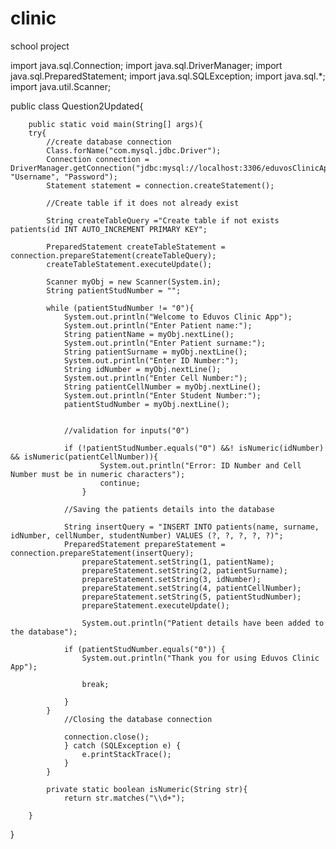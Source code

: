 # clinic
school project


import java.sql.Connection;
import java.sql.DriverManager;
import java.sql.PreparedStatement;
import java.sql.SQLException;
import java.sql.*;
import java.util.Scanner;

public class Question2Updated{

		public static void main(String[] args){
		try{
			//create database connection
			Class.forName("com.mysql.jdbc.Driver");
			Connection connection = DriverManager.getConnection("jdbc:mysql://localhost:3306/eduvosClinicApp_db", "Username", "Password");
			Statement statement = connection.createStatement();
			
			//Create table if it does not already exist
			
			String createTableQuery ="Create table if not exists patients(id INT AUTO_INCREMENT PRIMARY KEY";
		
			PreparedStatement createTableStatement = connection.prepareStatement(createTableQuery);
			createTableStatement.executeUpdate();
			
			Scanner myObj = new Scanner(System.in);
			String patientStudNumber = "";
			
			while (patientStudNumber != "0"){
				System.out.println("Welcome to Eduvos Clinic App");
				System.out.println("Enter Patient name:");
				String patientName = myObj.nextLine();
				System.out.println("Enter Patient surname:");
				String patientSurname = myObj.nextLine();
				System.out.println("Enter ID Number:");
				String idNumber = myObj.nextLine();
				System.out.println("Enter Cell Number:");
				String patientCellNumber = myObj.nextLine();
				System.out.println("Enter Student Number:");
				patientStudNumber = myObj.nextLine();
				
				
				//validation for inputs("0")
				
				if (!patientStudNumber.equals("0") &&! isNumeric(idNumber) && isNumeric(patientCellNumber)){
						System.out.println("Error: ID Number and Cell Number must be in numeric characters");
						continue;
					}
					
				//Saving the patients details into the database
				
				String insertQuery = "INSERT INTO patients(name, surname, idNumber, cellNumber, studentNumber) VALUES (?, ?, ?, ?, ?)";
				PreparedStatement prepareStatement = connection.prepareStatement(insertQuery);
					prepareStatement.setString(1, patientName);
					prepareStatement.setString(2, patientSurname);
					prepareStatement.setString(3, idNumber);
					prepareStatement.setString(4, patientCellNumber);
					prepareStatement.setString(5, patientStudNumber);
					prepareStatement.executeUpdate();
					
					System.out.println("Patient details have been added to the database");
					
				if (patientStudNumber.equals("0")) {
					System.out.println("Thank you for using Eduvos Clinic App");
					
					break;
					
				}
			}
				//Closing the database connection
				
				connection.close();
				} catch (SQLException e) {
					e.printStackTrace();
				}
			}
			
			private static boolean isNumeric(String str){
				return str.matches("\\d+");
			
		}
		
}
